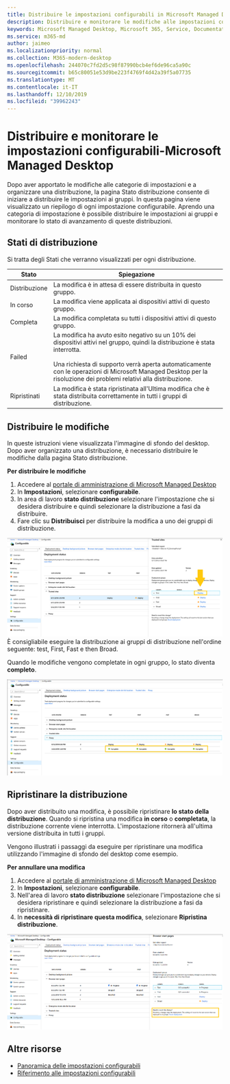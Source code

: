 ```yaml
---
title: Distribuire le impostazioni configurabili in Microsoft Managed Desktop
description: Distribuire e monitorare le modifiche alle impostazioni configurabili in Microsoft Managed Desktop.
keywords: Microsoft Managed Desktop, Microsoft 365, Service, Documentation, deploy, Deployment a fasi, impostazioni configurabili
ms.service: m365-md
author: jaimeo
ms.localizationpriority: normal
ms.collection: M365-modern-desktop
ms.openlocfilehash: 244070c7fd2d5c98f87990bcb4ef6de96ca5a90c
ms.sourcegitcommit: b65c80051e53d9be223f4769f4d42a39f5a07735
ms.translationtype: MT
ms.contentlocale: it-IT
ms.lasthandoff: 12/10/2019
ms.locfileid: "39962243"
---
```

# <a name="deploy-and-track-configurable-settings---microsoft-managed-desktop"></a>Distribuire e monitorare le impostazioni configurabili-Microsoft Managed Desktop

Dopo aver apportato le modifiche alle categorie di impostazioni e a organizzare una distribuzione, la pagina Stato distribuzione consente di iniziare a distribuire le impostazioni ai gruppi. In questa pagina viene visualizzato un riepilogo di ogni impostazione configurabile. Aprendo una categoria di impostazione è possibile distribuire le impostazioni ai gruppi e monitorare lo stato di avanzamento di queste distribuzioni.

## <a name="deployment-statuses"></a>Stati di distribuzione 

Si tratta degli Stati che verranno visualizzati per ogni distribuzione.

Stato  | Spiegazione 
--- | --- 
Distribuzione | La modifica è in attesa di essere distribuita in questo gruppo.
In corso | La modifica viene applicata ai dispositivi attivi di questo gruppo. 
Completa | La modifica completata su tutti i dispositivi attivi di questo gruppo. 
Failed | La modifica ha avuto esito negativo su un 10% dei dispositivi attivi nel gruppo, quindi la distribuzione è stata interrotta.<br><br> Una richiesta di supporto verrà aperta automaticamente con le operazioni di Microsoft Managed Desktop per la risoluzione dei problemi relativi alla distribuzione. 
Ripristinati | La modifica è stata ripristinata all'Ultima modifica che è stata distribuita correttamente in tutti i gruppi di distribuzione.

## <a name="deploy-changes"></a>Distribuire le modifiche

In queste istruzioni viene visualizzata l'immagine di sfondo del desktop. Dopo aver organizzato una distribuzione, è necessario distribuire le modifiche dalla pagina Stato distribuzione. 

**Per distribuire le modifiche**

1. Accedere al [portale di amministrazione di Microsoft Managed Desktop](https://aka.ms/mwaasportal)
2. In **Impostazioni**, selezionare **configurabile**.
3. In area di lavoro **stato distribuzione** selezionare l'impostazione che si desidera distribuire e quindi selezionare la distribuzione a fasi da distribuire.
4. Fare clic su **Distribuisci** per distribuire la modifica a uno dei gruppi di distribuzione.

![Area di lavoro stato distribuzione. Riquadro siti attendibili sulla destra. Nella sezione gruppi di distribuzione sono disponibili tre colonne: gruppi di distribuzione, dispositivi e stato. Nella colonna stato "deploy" è evidenziato.](images/1deployedit.png)
È consigliabile eseguire la distribuzione ai gruppi di distribuzione nell'ordine seguente: test, First, Fast e then Broad. 

Quando le modifiche vengono completate in ogni gruppo, lo stato diventa **completo**.

![Area di lavoro dello stato di distribuzione con colonne per Data aggiornata, versione, test, First, Fast e Broad. La riga del proxy viene espansa, mostrando un'impostazione datata contrassegnata come "completata" in ognuno dei quattro gruppi di distribuzione.](images/2completeedit.png)

## <a name="revert-deployment"></a>Ripristinare la distribuzione

Dopo aver distribuito una modifica, è possibile ripristinare **lo stato della distribuzione**. Quando si ripristina una modifica **in corso** o **completata**, la distribuzione corrente viene interrotta. L'impostazione ritornerà all'ultima versione distribuita in tutti i gruppi. 

Vengono illustrati i passaggi da eseguire per ripristinare una modifica utilizzando l'immagine di sfondo del desktop come esempio. 

**Per annullare una modifica**
1. Accedere al [portale di amministrazione di Microsoft Managed Desktop](https://aka.ms/mwaasportal)
2. In **Impostazioni**, selezionare **configurabile**.
3. Nell'area di lavoro **stato distribuzione** selezionare l'impostazione che si desidera ripristinare e quindi selezionare la distribuzione a fasi da ripristinare.
4. In **necessità di ripristinare questa modifica**, selezionare **Ripristina distribuzione**.

![Area di lavoro stato distribuzione. Le pagine iniziali del browser sono selezionate, aprendo un riquadro a destra con i dati relativi alla modifica inviata e al relativo stato. In basso è la sezione "necessità di ripristinare questa modifica", in cui è possibile selezionare "Ripristina distribuzione".](images/3revert.png) 

## <a name="additional-resources"></a>Altre risorse
- [Panoramica delle impostazioni configurabili](config-setting-overview.md)
- [Riferimento alle impostazioni configurabili](config-setting-ref.md) 
